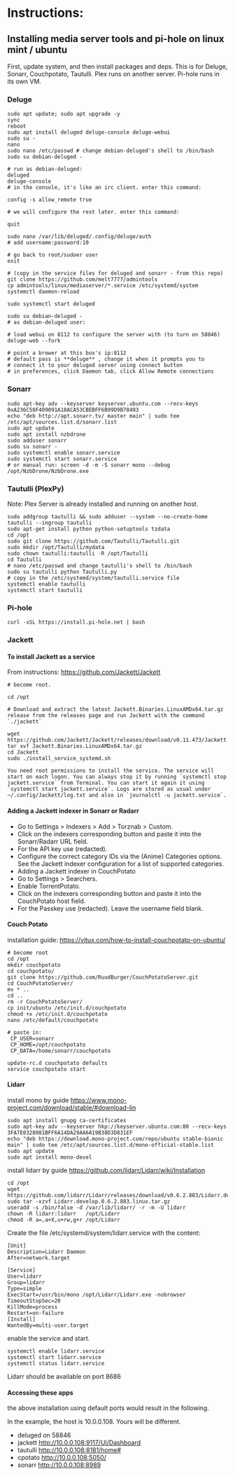 # Instructions:

## Installing media server tools and pi-hole on linux mint / ubuntu

First, update system, and then install packages and deps.
This is for Deluge, Sonarr, Couchpotato, Tautulli. Plex runs on another server. Pi-hole runs in its own VM.

### Deluge

```
sudo apt update; sudo apt upgrade -y
sync
reboot
sudo apt install deluged deluge-console deluge-webui
sudo su -
nano 
sudo nano /etc/passwd # change debian-deluged's shell to /bin/bash
sudo su debian-deluged -

# run as debian-deluged:
deluged
deluge-console
# in the console, it's like an irc client. enter this command: 

config -s allow_remote true

# we will configure the rest later. enter this command:

quit

sudo nano /var/lib/deluged/.config/deluge/auth
# add username:password:10

# go back to root/sudoer user
exit

# (copy in the service files for deluged and sonarr - from this repo) 
git clone https://github.com/melt7777/admintools
cp admintools/linux/mediaserver/*.service /etc/systemd/system
systemctl daemon-reload

sudo systemctl start deluged

sudo su debian-deluged -
# as debian-deluged user:

# load webui on 8112 to configure the server with (to turn on 58846)
deluge-web --fork  

# point a brower at this box's ip:8112
# default pass is **deluge** , change it when it prompts you to
# connect it to your deluged server using connect button
# in preferences, click Daemon tab, click Allow Remote connections

```

### Sonarr 
```
sudo apt-key adv --keyserver keyserver.ubuntu.com --recv-keys 0xA236C58F409091A18ACA53CBEBFF6B99D9B78493
echo "deb http://apt.sonarr.tv/ master main" | sudo tee /etc/apt/sources.list.d/sonarr.list
sudo apt update
sudo apt install nzbdrone
sudo adduser sonarr
sudo su sonarr -
sudo systemctl enable sonarr.service
sudo systemctl start sonarr.service
# or manual run: screen -d -m -S sonarr mono --debug /opt/NzbDrone/NzbDrone.exe
```

### Tautulli (PlexPy)

Note: Plex Server is already installed and running on another host. 
```
sudo addgroup tautulli && sudo adduser --system --no-create-home tautulli --ingroup tautulli
sudo apt-get install python python-setuptools tzdata
cd /opt
sudo git clone https://github.com/Tautulli/Tautulli.git
sudo mkdir /opt/Tautulli/mydata
sudo chown tautulli:tautulli -R /opt/Tautulli
cd Tautulli
# nano /etc/passwd and change tautulli's shell to /bin/bash
sudo su tautulli python Tautulli.py
# copy in the /etc/systemd/system/tautulli.service file
systemctl enable tautulli
systemctl start tautulli
```

### Pi-hole

`curl -sSL https://install.pi-hole.net | bash`

### Jackett

#### To install Jackett as a service

From instructions: https://github.com/Jackett/Jackett

```
# become root.

cd /opt

# Download and extract the latest Jackett.Binaries.LinuxAMDx64.tar.gz release from the releases page and run Jackett with the command `./jackett`

wget https://github.com/Jackett/Jackett/releases/download/v0.11.473/Jackett.Binaries.LinuxAMDx64.tar.gz
tar xvf Jackett.Binaries.LinuxAMDx64.tar.gz
cd Jackett
sudo ./install_service_systemd.sh

You need root permissions to install the service. The service will start on each logon. You can always stop it by running `systemctl stop jackett.service` from Terminal. You can start it again it using `systemctl start jackett.service`. Logs are stored as usual under ~/.config/Jackett/log.txt and also in `journalctl -u jackett.service`.
```

#### Adding a Jackett indexer in Sonarr or Radarr

- Go to Settings > Indexers > Add > Torznab > Custom.
- Click on the indexers corresponding  button and paste it into the Sonarr/Radarr URL field.
- For the API key use (redacted).
- Configure the correct category IDs via the (Anime) Categories options. See the Jackett indexer configuration for a list of supported categories.
- Adding a Jackett indexer in CouchPotato
- Go to Settings > Searchers.
- Enable TorrentPotato.
- Click on the indexers corresponding  button and paste it into the CouchPotato host field.
- For the Passkey use (redacted). Leave the username field blank.

#### Couch Potato

installation guide: https://vitux.com/how-to-install-couchpotato-on-ubuntu/

```
# become root 
cd /opt
mkdir couchpotato
cd couchpotato/
git clone https://github.com/RuudBurger/CouchPotatoServer.git
cd CouchPotatoServer/
mv * ..
cd ..
rm -r CouchPotatoServer/
cp init/ubuntu /etc/init.d/couchpotato
chmod +x /etc/init.d/couchpotato
nano /etc/default/couchpotato

# paste in: 
 CP_USER=sonarr
 CP_HOME=/opt/couchpotato
 CP_DATA=/home/sonarr/couchpotato

update-rc.d couchpotato defaults
service couchpotato start
```

#### Lidarr

install mono by guide https://www.mono-project.com/download/stable/#download-lin

```
sudo apt install gnupg ca-certificates
sudo apt-key adv --keyserver hkp://keyserver.ubuntu.com:80 --recv-keys 3FA7E0328081BFF6A14DA29AA6A19B38D3D831EF
echo "deb https://download.mono-project.com/repo/ubuntu stable-bionic main" | sudo tee /etc/apt/sources.list.d/mono-official-stable.list
sudo apt update
sudo apt install mono-devel
```

install lidarr by guide https://github.com/lidarr/Lidarr/wiki/Installation

```
cd /opt
wget https://github.com/lidarr/Lidarr/releases/download/v0.6.2.883/Lidarr.develop.0.6.2.883.linux.tar.gz
sudo tar -xzvf Lidarr.develop.0.6.2.883.linux.tar.gz
useradd -s /bin/false -d /var/lib/lidarr/ -r -m -U lidarr
chown -R lidarr:lidarr   /opt/Lidarr
chmod -R a=,a+X,u+rw,g+r /opt/Lidarr
```

Create the file /etc/systemd/system/lidarr.service with the content:

```
[Unit]
Description=Lidarr Daemon
After=network.target

[Service]
User=lidarr
Group=lidarr
Type=simple
ExecStart=/usr/bin/mono /opt/Lidarr/Lidarr.exe -nobrowser
TimeoutStopSec=20
KillMode=process
Restart=on-failure
[Install]
WantedBy=multi-user.target
```

enable the service and start. 
```
systemctl enable lidarr.service
systemctl start lidarr.service
systemctl status lidarr.service
```

Lidarr should be available on port 8686

#### Accessing these apps

the above installation using default ports would result in the following. 

In the example, the host is 10.0.0.108. Yours will be different. 

- deluged on 58846
- jackett http://10.0.0.108:9117/UI/Dashboard 
- tautulli http://10.0.0.108:8181/home#
- cpotato http://10.0.0.108:5050/
- sonarr http://10.0.0.108:8989

